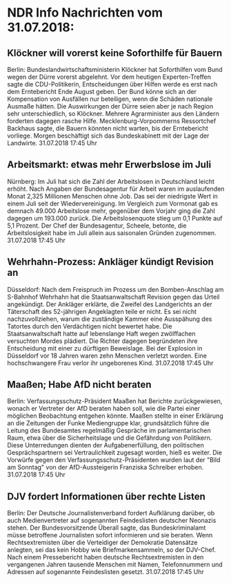 # NDR Info Nachrichten vom 31.07.2018:


## Klöckner will vorerst keine Soforthilfe für Bauern
Berlin: Bundeslandwirtschaftsministerin Klöckner hat Soforthilfen vom Bund wegen der Dürre vorerst abgelehnt. Vor dem heutigen Experten-Treffen sagte die CDU-Politikerin, Entscheidungen über Hilfen werde es erst nach dem Erntebericht Ende August geben. Der Bund könne sich an der Kompensation von Ausfällen nur beteiligen, wenn die Schäden nationale Ausmaße hätten. Die Auswirkungen der Dürre seien aber je nach Region sehr unterschiedlich, so Klöckner. Mehrere Agrarminister aus den Ländern forderten dagegen rasche Hilfe. Mecklenburg-Vorpommerns Ressortchef Backhaus sagte, die Bauern könnten nicht warten, bis der Erntebericht vorliege. Morgen beschäftigt sich das Bundeskabinett mit der Lage der Landwirte. 31.07.2018 17:45 Uhr 

## Arbeitsmarkt: etwas mehr Erwerbslose im Juli
Nürnberg: Im Juli hat sich die Zahl der Arbeitslosen in Deutschland leicht erhöht. Nach Angaben der Bundesagentur für Arbeit waren im auslaufenden Monat 2,325 Millionen Menschen ohne Job. Das sei der niedrigste Wert in einem Juli seit der Wiedervereinigung. Im Vergleich zum Vormonat gab es demnach 49.000 Arbeitslose mehr, gegenüber dem Vorjahr ging die Zahl dagegen um 193.000 zurück. Die Arbeitslosenquote stieg um 0,1 Punkte auf 5,1 Prozent. Der Chef der Bundesagentur, Scheele, betonte, die Arbeitslosigkeit habe im Juli allein aus saisonalen Gründen zugenommen. 31.07.2018 17:45 Uhr 

## Wehrhahn-Prozess: Ankläger kündigt Revision an
Düsseldorf: Nach dem Freispruch im Prozess um den Bomben-Anschlag am S-Bahnhof Wehrhahn hat die Staatsanwaltschaft Revision gegen das Urteil angekündigt. Der Ankläger erklärte, die Zweifel des Landgerichts an der Täterschaft des 52-jährigen Angeklagten teile er nicht. Es sei nicht nachzuvollziehen, warum die zuständige Kammer eine Ausspähung des Tatortes durch den Verdächtigen nicht bewertet habe. Die Staatsanwaltschaft hatte auf lebenslange Haft wegen zwölffachen versuchten Mordes plädiert. Die Richter dagegen begründeten ihre Entscheidung mit einer zu dürftigen Beweislage. Bei der Explosion in Düsseldorf vor 18 Jahren waren zehn Menschen verletzt worden. Eine hochschwangere Frau verlor ihr ungeborenes Kind. 31.07.2018 17:45 Uhr 

## Maaßen; Habe AfD nicht beraten
Berlin: Verfassungsschutz-Präsident Maaßen hat Berichte zurückgewiesen, wonach er Vertreter der AfD beraten haben soll, wie die Partei einer möglichen Beobachtung entgehen könnte. Maaßen stellte in einer Erklärung an die Zeitungen der Funke Mediengruppe klar, grundsätzlich führe die Leitung des Bundesamtes regelmäßig Gespräche im parlamentarischen Raum, etwa über die Sicherheitslage und die Gefährdung von Politikern. Diese Unterredungen dienten der Aufgabenerfüllung, den politischen Gesprächspartnern sei Vertraulichkeit zugesagt worden, hieß es weiter. Die Vorwürfe gegen den Verfassungsschutz-Präsidenten wurden laut der "Bild am Sonntag" von der AfD-Aussteigerin Franziska Schreiber erhoben. 31.07.2018 17:45 Uhr 

## DJV fordert Informationen über rechte Listen
Berlin: Der Deutsche Journalistenverband fordert Aufklärung darüber, ob auch Medienvertreter auf sogenannten Feindeslisten deutscher Neonazis stehen. Der Bundesvorsitzende Überall sagte, das Bundeskriminalamt müsse betroffene Journalisten sofort informieren und sie beraten. Wenn Rechtsextremisten über die Verteidiger der Demokratie Datensätze anlegten, sei das kein Hobby wie Briefmarkensammeln, so der DJV-Chef. Nach einem Pressebericht haben deutsche Rechtsextremisten in den vergangenen Jahren tausende Menschen mit Namen, Telefonnummern und Adressen auf sogenannte Feindeslisten gesetzt. 31.07.2018 17:45 Uhr 
